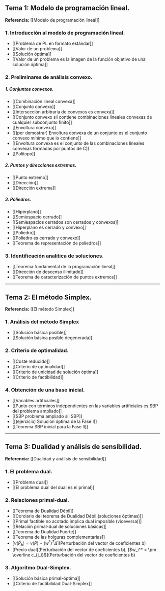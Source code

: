 ## Tema 1: Modelo de programación lineal.
**Referencia:** [[Modelo de programación lineal]]
### 1. Introducción al modelo de programación lineal.
- [[Problema de PL en formato estándar]]
- [[Valor de un problema]]
- [[Solución óptima]]
- [[Valor de un problema es la imagen de la función objetivo de una solución óptima]]

### 2. Preliminares de análisis convexo.
##### 1. Conjuntos convexos.
- [[Combinación lineal convexa]]
- [[Conjunto convexo]]
- [[Intersección arbitraria de convexos es convexa]]
- [[Conjunto convexo sii contiene combinaciones lineales convexas de cualquier subconjunto finito]]
- [[Envoltura convexa]]
- [[(por demostrar) Envoltura convexa de un conjunto es el conjunto convexo mínimo que lo contiene]]
- [[Envoltura convexa es el conjunto de las combinaciones lineales convexas formadas por puntos de C]]
- [[Polítopo]]
##### 2. Puntos y direcciones extremas.
- [[Punto extremo]]
- [[Dirección]]
- [[Dirección extrema]]
##### 3. Poliedros.
- [[Hiperplano]]
- [[Semiespacio cerrado]]
- [[Semiespacios cerrados son cerrados y convexos]]
- [[Hiperplano es cerrado y convexo]]
- [[Poliedro]]
- [[Poliedro es cerrado y convexo]]
- [[Teorema de representación de poliedros]]

### 3. Identificación analítica de soluciones.
- [[Teorema fundamental de la programación lineal]]
- [[Dirección de descenso ilimitado]]
- [[Teorema de caracterización de puntos extremos]]
---
## Tema 2: El método Simplex.
**Referencia:** [[El método Simplex]]
### 1. Análisis del método Simplex
- [[Solución básica posible]]
- [[Solución básica posible degenerada]]
### 2. Criterio de optimalidad.
- [[Coste reducido]]
- [[Criterio de optimalidad]]
- [[Criterio de unicidad de solución óptima]]
- [[Criterio de factibilidad]]
### 4. Obtención de una base inicial.
- [[Variables artificiales]]
- [[Punto con términos independientes en las variables artificiales es SBP del problema ampliado]]
- [[SBP problema ampliado sii SBP]]
- [[(ejercicio) Solución óptima de la Fase I]]
- [[Teorema SBP inicial para la Fase II]]
---
## Tema 3: Dualidad y análisis de sensibilidad.
**Referencia:** [[Dualidad y análisis de sensibilidad]]
### 1. El problema dual.
- [[Problema dual]]
- [[El problema dual del dual es el primal]]
### 2. Relaciones primal-dual.
- [[Teorema de Dualidad Débil]]
- [[Corolario del teorema de Dualidad Débil (soluciones óptimas)]]
- [[Primal factible no acotado implica dual imposible (viceversa)]]
- [[Relación primal-dual de soluciones básicas]]
- [[Teorema de Dualidad Fuerte]]
- [[Teorema de las holguras complementarias]]
- [$v(\tilde P_b) = v(P) + (w^* ) ^T \Delta$](Perturbación del vector de coeficientes b)
- [Precio dual](Perturbación del vector de coeficientes b), [$w_i^* = \pm \overline c_{j_i}$](Perturbación del vector de coeficientes b)
### 3. Algoritmo Dual-Simplex.
- [[Solución básica primal-óptima]]
- [[Criterio de factibilidad Dual-Simplex]]